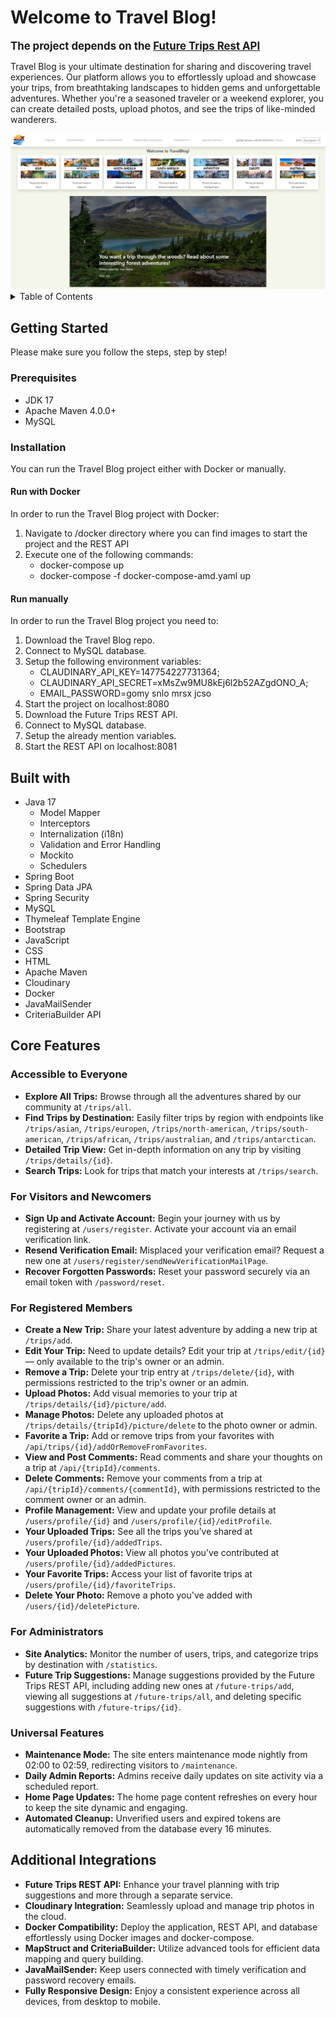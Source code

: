 # Welcome to Travel Blog!

**<span style="font-size: larger;">The project depends on the [Future Trips Rest API](https://github.com/vanesazdravkova/Future-Trips)</span>**

Travel Blog is your ultimate destination for sharing and discovering travel experiences. Our platform allows you to effortlessly upload and showcase your trips, from breathtaking landscapes to hidden gems and unforgettable adventures. Whether you're a seasoned traveler or a weekend explorer, you can create detailed posts, upload photos, and see the trips of like-minded wanderers.

<img src="src/main/resources/static/images/home-page.jpg" alt="Home Page"/>

<details>
  <summary>Table of Contents</summary>
  <ol>
    <li>
      <a href="#getting-started">Getting Started</a>
      <ul>
        <li><a href="#perequisites">Prerequisites</a></li>
        <li><a href="#installation">Installation</a></li>
        <ul>
            <li><a href="#docker">Run with Docker</a></li>
            <li><a href="#manually">Run manually</a></li>
        </ul>
      </ul>
    </li>
    <li>
      <a href="#built-with">Built with</a>
    </li>
    <li>
      <a href="#core">Core Features</a>
      <ul>
         <li><a href="#accessible">Accessible to Everyone</a></li>
         <li><a href="#visitors">For Visitors and Newcomers</a></li>
         <li><a href="#registered">For Registered Members</a></li>
         <li><a href="#administrators">For Administrators</a></li>
         <li><a href="#universal">Universal Features</a></li>
      </ul>
    </li>
    <li><a href="#additional">Additional Integrations</a></li>
  </ol>
</details>

## Getting Started

Please make sure you follow the steps, step by step!

### Prerequisites

* JDK 17
* Apache Maven 4.0.0+
* MySQL

### Installation

You can run the Travel Blog project either with Docker or manually.

#### Run with Docker
In order to run the Travel Blog project with Docker:
1. Navigate to /docker directory where you can find images to start the project and the REST API
2. Execute one of the following commands:
   - docker-compose up
   - docker-compose -f docker-compose-amd.yaml up

#### Run manually
In order to run the Travel Blog project you need to:
1. Download the Travel Blog repo.
2. Connect to MySQL database.
3. Setup the following environment variables:
   - CLAUDINARY_API_KEY=147754227731364; 
   - CLAUDINARY_API_SECRET=xMsZw9MU8kEj6l2b52AZgdONO_A; 
   - EMAIL_PASSWORD=gomy snlo mrsx jcso
4. Start the project on localhost:8080
5. Download the Future Trips REST API.
6. Connect to MySQL database.
7. Setup the already mention variables.
8. Start the REST API on localhost:8081

## Built with
* Java 17
  - Model Mapper
  - Interceptors
  - Internalization (i18n)
  - Validation and Error Handling
  - Mockito
  - Schedulers
* Spring Boot
* Spring Data JPA
* Spring Security
* MySQL
* Thymeleaf Template Engine
* Bootstrap
* JavaScript
* CSS
* HTML
* Apache Maven
* Cloudinary
* Docker
* JavaMailSender
* CriteriaBuilder API

## Core Features

### Accessible to Everyone
- **Explore All Trips:** Browse through all the adventures shared by our community at `/trips/all`.
- **Find Trips by Destination:** Easily filter trips by region with endpoints like `/trips/asian`, `/trips/europen`, `/trips/north-american`, `/trips/south-american`, `/trips/african`, `/trips/australian`, and `/trips/antarctican`.
- **Detailed Trip View:** Get in-depth information on any trip by visiting `/trips/details/{id}`.
- **Search Trips:** Look for trips that match your interests at `/trips/search`.

### For Visitors and Newcomers
- **Sign Up and Activate Account:** Begin your journey with us by registering at `/users/register`. Activate your account via an email verification link.
- **Resend Verification Email:** Misplaced your verification email? Request a new one at `/users/register/sendNewVerificationMailPage`.
- **Recover Forgotten Passwords:** Reset your password securely via an email token with `/password/reset`.

### For Registered Members
- **Create a New Trip:** Share your latest adventure by adding a new trip at `/trips/add`.
- **Edit Your Trip:** Need to update details? Edit your trip at `/trips/edit/{id}` — only available to the trip's owner or an admin.
- **Remove a Trip:** Delete your trip entry at `/trips/delete/{id}`, with permissions restricted to the trip's owner or an admin.
- **Upload Photos:** Add visual memories to your trip at `/trips/details/{id}/picture/add`.
- **Manage Photos:** Delete any uploaded photos at `/trips/details/{tripId}/picture/delete` to the photo owner or admin.
- **Favorite a Trip:** Add or remove trips from your favorites with `/api/trips/{id}/addOrRemoveFromFavorites`.
- **View and Post Comments:** Read comments and share your thoughts on a trip at `/api/{tripId}/comments`.
- **Delete Comments:** Remove your comments from a trip at `/api/{tripId}/comments/{commentId}`, with permissions restricted to the comment owner or an admin.
- **Profile Management:** View and update your profile details at `/users/profile/{id}` and `/users/profile/{id}/editProfile`.
- **Your Uploaded Trips:** See all the trips you’ve shared at `/users/profile/{id}/addedTrips`.
- **Your Uploaded Photos:** View all photos you've contributed at `/users/profile/{id}/addedPictures`.
- **Your Favorite Trips:** Access your list of favorite trips at `/users/profile/{id}/favoriteTrips`.
- **Delete Your Photo:** Remove a photo you've added with `/users/{id}/deletePicture`.

### For Administrators
- **Site Analytics:** Monitor the number of users, trips, and categorize trips by destination with `/statistics`.
- **Future Trip Suggestions:** Manage suggestions provided by the Future Trips REST API, including adding new ones at `/future-trips/add`, viewing all suggestions at `/future-trips/all`, and deleting specific suggestions with `/future-trips/{id}`.

### Universal Features
- **Maintenance Mode:** The site enters maintenance mode nightly from 02:00 to 02:59, redirecting visitors to `/maintenance`.
- **Daily Admin Reports:** Admins receive daily updates on site activity via a scheduled report.
- **Home Page Updates:** The home page content refreshes on every hour to keep the site dynamic and engaging.
- **Automated Cleanup:** Unverified users and expired tokens are automatically removed from the database every 16 minutes.

## Additional Integrations
- **Future Trips REST API:** Enhance your travel planning with trip suggestions and more through a separate service.
- **Cloudinary Integration:** Seamlessly upload and manage trip photos in the cloud.
- **Docker Compatibility:** Deploy the application, REST API, and database effortlessly using Docker images and docker-compose.
- **MapStruct and CriteriaBuilder:** Utilize advanced tools for efficient data mapping and query building.
- **JavaMailSender:** Keep users connected with timely verification and password recovery emails.
- **Fully Responsive Design:** Enjoy a consistent experience across all devices, from desktop to mobile.